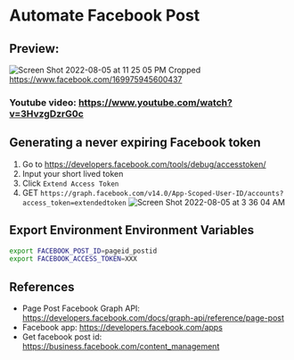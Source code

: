 # Automate Facebook Post

## Preview:
![Screen Shot 2022-08-05 at 11 25 05 PM Cropped](https://user-images.githubusercontent.com/60089135/183120435-d1a43ab4-651d-412b-b342-a7c475a82adb.png)
https://www.facebook.com/169975945600437

### Youtube video: https://www.youtube.com/watch?v=3HvzgDzrG0c

## Generating a never expiring Facebook token
1. Go to https://developers.facebook.com/tools/debug/accesstoken/
2. Input your short lived token
3. Click `Extend Access Token`
4. GET `https://graph.facebook.com/v14.0/App-Scoped-User-ID/accounts?access_token=extendedtoken`
![Screen Shot 2022-08-05 at 3 36 04 AM](https://user-images.githubusercontent.com/60089135/183119721-75e5fe5c-1a7f-44c5-a91b-e30c2e1239ef.png)

## Export Environment Environment Variables
```bash
export FACEBOOK_POST_ID=pageid_postid
export FACEBOOK_ACCESS_TOKEN=XXX
```

## References
- Page Post Facebook Graph API: https://developers.facebook.com/docs/graph-api/reference/page-post
- Facebook app: https://developers.facebook.com/apps
- Get facebook post id: https://business.facebook.com/content_management
